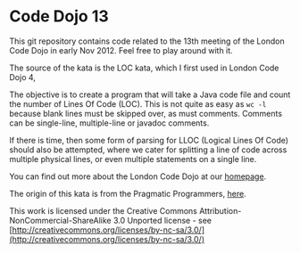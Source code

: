 Code Dojo 13
============
This git repository contains code related to the 13th meeting of the London Code Dojo in early Nov 2012. Feel free to play around with it.

The source of the kata is the LOC kata, which I first used in London Code Dojo 4, 

The objective is to create a program that will take a Java code file and count the number of Lines Of Code (LOC). This is not quite as easy as `wc -l` because blank lines must be skipped over, as must comments. Comments can be single-line, multiple-line or javadoc comments.

If there is time, then some form of parsing for LLOC (Logical Lines Of Code) should also be attempted, where we cater for splitting a line of code across multiple physical lines, or even multiple statements on a single line.

You can find out more about the London Code Dojo at our [homepage](http://www.meetup.com/London-Code-Dojo/).

The origin of this kata is from the Pragmatic Programmers, [here](http://codekata.com/kata/kata13-counting-code-lines/).

This work is licensed under the Creative Commons Attribution-NonCommercial-ShareAlike 3.0 Unported license - see [http://creativecommons.org/licenses/by-nc-sa/3.0/](http://creativecommons.org/licenses/by-nc-sa/3.0/)
